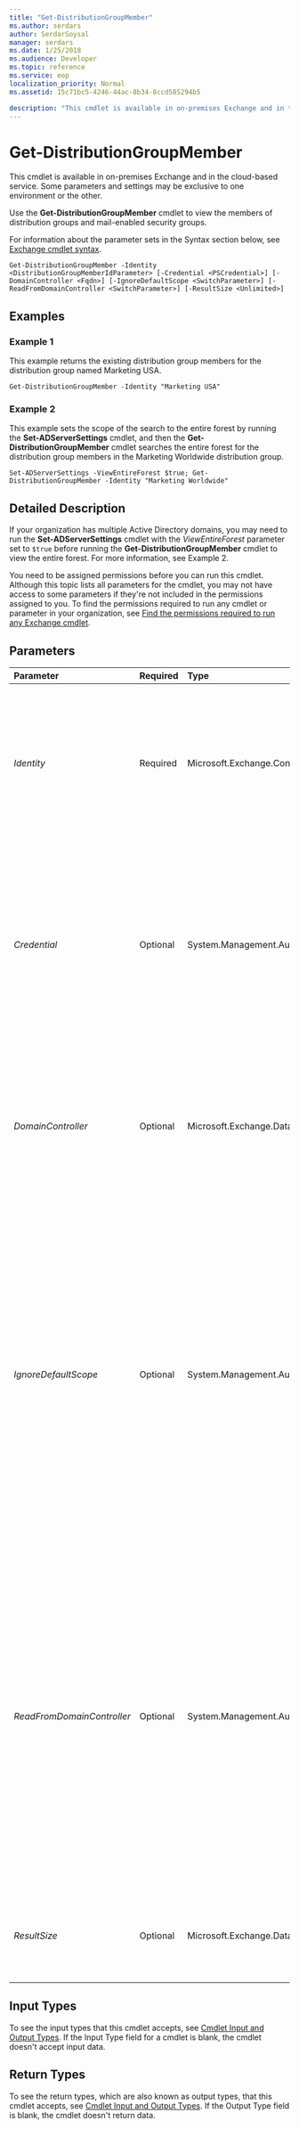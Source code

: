 ```yaml
---
title: "Get-DistributionGroupMember"
ms.author: serdars
author: SerdarSoysal
manager: serdars
ms.date: 1/25/2018
ms.audience: Developer
ms.topic: reference
ms.service: eop
localization_priority: Normal
ms.assetid: 15c71bc5-4246-44ac-8b34-8ccd585294b5

description: "This cmdlet is available in on-premises Exchange and in the cloud-based service. Some parameters and settings may be exclusive to one environment or the other."
---
```


# Get-DistributionGroupMember

This cmdlet is available in on-premises Exchange and in the cloud-based service. Some parameters and settings may be exclusive to one environment or the other. 
  
Use the **Get-DistributionGroupMember** cmdlet to view the members of distribution groups and mail-enabled security groups.
  
For information about the parameter sets in the Syntax section below, see [Exchange cmdlet syntax](https://technet.microsoft.com/library/bb123552.aspx). 
  
```
Get-DistributionGroupMember -Identity <DistributionGroupMemberIdParameter> [-Credential <PSCredential>] [-DomainController <Fqdn>] [-IgnoreDefaultScope <SwitchParameter>] [-ReadFromDomainController <SwitchParameter>] [-ResultSize <Unlimited>]

```

## Examples
<a name="Examples"> </a>

### Example 1

This example returns the existing distribution group members for the distribution group named Marketing USA.
  
```
Get-DistributionGroupMember -Identity "Marketing USA"
```

### Example 2

This example sets the scope of the search to the entire forest by running the **Set-ADServerSettings** cmdlet, and then the **Get-DistributionGroupMember** cmdlet searches the entire forest for the distribution group members in the Marketing Worldwide distribution group.
  
```
Set-ADServerSettings -ViewEntireForest $true; Get-DistributionGroupMember -Identity "Marketing Worldwide"
```

## Detailed Description
<a name="DetailedDescription"> </a>

If your organization has multiple Active Directory domains, you may need to run the **Set-ADServerSettings** cmdlet with the _ViewEntireForest_ parameter set to `$true` before running the **Get-DistributionGroupMember** cmdlet to view the entire forest. For more information, see Example 2.
  
You need to be assigned permissions before you can run this cmdlet. Although this topic lists all parameters for the cmdlet, you may not have access to some parameters if they're not included in the permissions assigned to you. To find the permissions required to run any cmdlet or parameter in your organization, see [Find the permissions required to run any Exchange cmdlet](https://technet.microsoft.com/library/mt432940.aspx).
  
## Parameters
<a name="DetailedDescription"> </a>

|**Parameter**|**Required**|**Type**|**Description**|
|:-----|:-----|:-----|:-----|
| _Identity_ <br/> |Required  <br/> |Microsoft.Exchange.Configuration.Tasks.DistributionGroupMemberIdParameter  <br/> | The _Identity_ parameter specifies the distribution group or mail-enabled security group. You can use any value that uniquely identifies the group. <br/>  For example: <br/>  Name <br/>  Display name <br/>  Alias <br/>  Distinguished name (DN) <br/>  Canonical DN <br/>  Email address <br/>  GUID <br/> |
| _Credential_ <br/> |Optional  <br/> |System.Management.Automation.PSCredential  <br/> |The  _Credential_ parameter specifies the user name and password that's used to run this command. Typically, you use this parameter in scripts or when you need to provide different credentials that have the required permissions. <br/> This parameter requires the creation and passing of a credential object. This credential object is created by using the **Get-Credential** cmdlet. For more information, see[Get-Credential](https://go.microsoft.com/fwlink/p/?linkId=142122).  <br/> |
| _DomainController_ <br/> |Optional  <br/> |Microsoft.Exchange.Data.Fqdn  <br/> |This parameter is available only in on-premises Exchange.  <br/> The  _DomainController_ parameter specifies the domain controller that's used by this cmdlet to read data from or write data to Active Directory. You identify the domain controller by its fully qualified domain name (FQDN). For example, `dc01.contoso.com`.  <br/> |
| _IgnoreDefaultScope_ <br/> |Optional  <br/> |System.Management.Automation.SwitchParameter  <br/> | This parameter is available only in on-premises Exchange. <br/>  The _IgnoreDefaultScope_ switch tells the command to ignore the default recipient scope setting for the Exchange Management Shell session, and to use the entire forest as the scope. This allows the command to access Active Directory objects that aren't currently available in the default scope. <br/>  Using the _IgnoreDefaultScope_ switch introduces the following restrictions: <br/>  You can't use the _DomainController_ parameter. The command uses an appropriate global catalog server automatically. <br/>  You can only use the DN for the _Identity_ parameter. Other forms of identification, such as alias or GUID, aren't accepted. <br/> |
| _ReadFromDomainController_ <br/> |Optional  <br/> |System.Management.Automation.SwitchParameter  <br/> |This parameter is available only in on-premises Exchange.  <br/> The  _ReadFromDomainController_ switch specifies that information should be read from a domain controller in the user's domain. If you run the command `Set-AdServerSettings -ViewEntireForest $true` to include all objects in the forest and you don't use the _ReadFromDomainController_ switch, it's possible that information will be read from a global catalog that has outdated information. When you use the _ReadFromDomainController_ switch, multiple reads might be necessary to get the information. You don't have to specify a value with this switch. <br/> > [!NOTE]> By default, the recipient scope is set to the domain that hosts your Exchange servers.           |
| _ResultSize_ <br/> |Optional  <br/> |Microsoft.Exchange.Data.Unlimited  <br/> |The  _ResultSize_ parameter specifies the maximum number of results to return. If you want to return all requests that match the query, use `unlimited` for the value of this parameter. The default value is `1000`.  <br/> |
   
## Input Types
<a name="InputTypes"> </a>

To see the input types that this cmdlet accepts, see [Cmdlet Input and Output Types](http://go.microsoft.com/fwlink/p/?linkId=616387). If the Input Type field for a cmdlet is blank, the cmdlet doesn't accept input data. 
  
## Return Types
<a name="ReturnTypes"> </a>

To see the return types, which are also known as output types, that this cmdlet accepts, see [Cmdlet Input and Output Types](http://go.microsoft.com/fwlink/p/?linkId=616387). If the Output Type field is blank, the cmdlet doesn't return data. 
  

